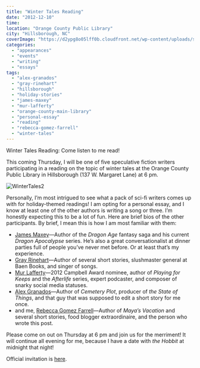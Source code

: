 ```yaml
---
title: "Winter Tales Reading"
date: "2012-12-10"
time:
location: "Orange County Public Library"
city: "Hillsborough, NC"
coverImage: "https://d2ypg8o05lff0b.cloudfront.net/wp-content/uploads/sites/3/2012/10/WinterTales2.png" 
categories:
  - "appearances"
  - "events"
  - "writing"
  - "essays"
tags:
  - "alex-granados"
  - "gray-rinehart"
  - "hillsborough"
  - "holiday-stories"
  - "james-maxey"
  - "mur-lafferty"
  - "orange-county-main-library"
  - "personal-essay"
  - "reading"
  - "rebecca-gomez-farrell"
  - "winter-tales"
---
```


Winter Tales Reading: Come listen to me read!

This coming Thursday, I will be one of five speculative fiction writers participating in a reading on the topic of winter tales at the Orange County Public Library in Hillsborough (137 W. Margaret Lane) at 6 pm.

![WinterTales2](https://d2ypg8o05lff0b.cloudfront.net/wp-content/uploads/sites/3/2012/10/WinterTales2.png)

Personally, I’m most intrigued to see what a pack of sci-fi writers comes up with for holiday-themed readings! I am opting for a personal essay, and I know at least one of the other authors is writing a song or three. I’m honestly expecting this to be a lot of fun. Here are brief bios of the other participants. By brief, I mean this is how I am most familiar with them:

- [James Maxey](http://dragonprophet.blogspot.com/)—Author of the _Dragon Age_ fantasy saga and his current _Dragon Apocalypse_ series. He’s also a great conversationalist at dinner parties full of people you’ve never met before. Or at least that’s my experience.
- [Gray Rinehart](http://www.graymanwrites.com/)—Author of several short stories, slushmaster general at Baen Books, and singer of songs.
- [Mur Lafferty](http://murverse.com/)—2012 Campbell Award nominee, author of _Playing for Keeps_ and the _Afterlife_ series, expert podcaster, and composer of snarky social media statuses.
- [Alex Granados](https://www.facebook.com/AlexGranadosWrites)—Author of _Cemetery Plot_, producer of _the State of Things_, and that guy that was supposed to edit a short story for me once.
- and me, [Rebecca Gomez Farrell](http://rebeccagomezfarrell.com/)—Author of _Maya’s Vacation_ and several short stories, food blogger extraordinaire, and the person who wrote this post.

Please come on out on Thursday at 6 pm and join us for the merriment! It will continue all evening for me, because I have a date with _the Hobbit_ at midnight that night!

Official invitation is [here](http://engagedpatrons.org/EventsExtended.cfm?SiteID=6923&EventID=150465).
